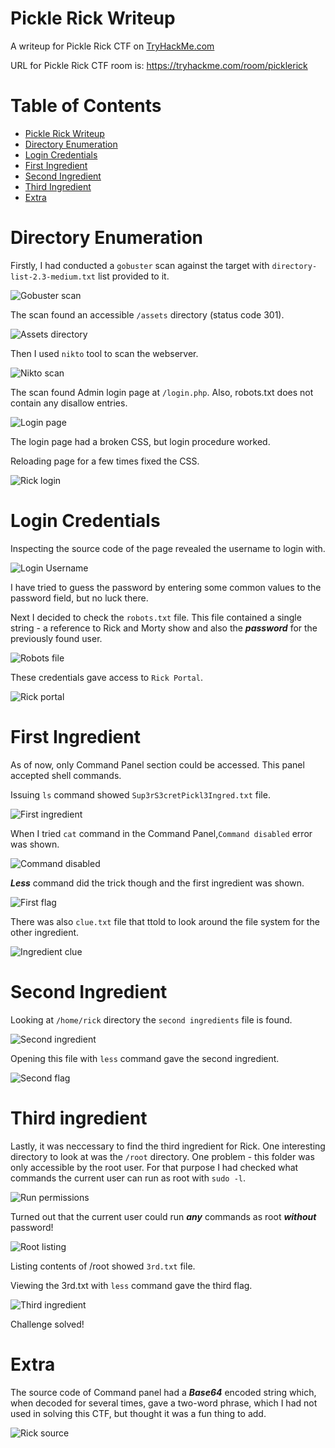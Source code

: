 # Pickle Rick Writeup

A writeup for Pickle Rick CTF on [TryHackMe.com](https://tryhackme.com)

URL for Pickle Rick CTF room is: https://tryhackme.com/room/picklerick

Table of Contents
=================
* [Pickle Rick Writeup](#Pickle-Rick-Writeup)
* [Directory Enumeration](#Directory-Enumeration)
* [Login Credentials](#Login-Credentials)
* [First Ingredient](#First-Ingredient)
* [Second Ingredient](#Second-Ingredient)
* [Third Ingredient](#Third-Ingredient)
* [Extra](#Extra)

# Directory Enumeration

Firstly, I had conducted a `gobuster` scan against the target with `directory-list-2.3-medium.txt` list provided to it.

![Gobuster scan](/Pickle_Rick/images/Gobuster_scan.png)

The scan found an accessible `/assets` directory (status code 301).

![Assets directory](/Pickle_Rick/images/Assets_directory.png)

Then I used `nikto` tool to scan the webserver.

![Nikto scan](/Pickle_Rick/images/Nikto_scan.png)

The scan found Admin login page at `/login.php`. Also, robots.txt does not contain any disallow entries.

![Login page](/Pickle_Rick/images/Login_page.png)

The login page had a broken CSS, but login procedure worked.

Reloading page for a few times fixed the CSS.

![Rick login](/Pickle_Rick/images/Rick_login.png)

# Login Credentials

Inspecting the source code of the page revealed the username to login with.

![Login Username](/Pickle_Rick/images/Login_username.png)

I have tried to guess the password by entering some common values to the password field, but no luck there.

Next I decided to check the `robots.txt` file. This file contained a single string - a reference to Rick and Morty show and also the ***password*** for the previously found user.

![Robots file](/Pickle_Rick/images/Robots_file.png)

These credentials gave access to `Rick Portal`.

![Rick portal](/Pickle_Rick/images/Rick_portal.png)

# First Ingredient

As of now, only Command Panel section could be accessed. This panel accepted shell commands.

Issuing `ls` command showed `Sup3rS3cretPickl3Ingred.txt` file.

![First ingredient](/Pickle_Rick/images/First_ingredient.png)

When I tried `cat` command in the Command Panel,`Command disabled` error was shown.

![Command disabled](/Pickle_Rick/images/Command_disabled.png)

***Less*** command did the trick though and the first ingredient was shown.

![First flag](/Pickle_Rick/images/First_flag.png)

There was also `clue.txt` file that ttold to look around the file system for the other ingredient.

![Ingredient clue](/Pickle_Rick/images/Ingredient_clue.png)

# Second Ingredient

Looking at `/home/rick` directory the `second ingredients` file is found.

![Second ingredient](/Pickle_Rick/images/Second_ingredient.png)

Opening this file with `less` command gave the second ingredient.

![Second flag](/Pickle_Rick/images/Second_flag.png)

# Third ingredient

Lastly, it was neccessary to find the third ingredient for Rick.
One interesting directory to look at was the `/root` directory. One problem - this folder was only accessible by the root user.
For that purpose I had checked what commands the current user can run as root with `sudo -l`.

![Run permissions](/Pickle_Rick/images/Run_permissions.png)

Turned out that the current user could run ***any*** commands as root ***without*** password!

![Root listing](/Pickle_Rick/images/Root_listing.png)

Listing contents of /root showed `3rd.txt` file.

Viewing the 3rd.txt with `less` command gave the third flag.

![Third ingredient](/Pickle_Rick/images/Third_ingredient.png)

Challenge solved!

# Extra

The source code of Command panel had a ***Base64*** encoded string which, when decoded for several times, gave a two-word phrase, which I had not used in solving this CTF, but thought it was a fun thing to add.

![Rick source](/Pickle_Rick/images/Rick_source.png)
